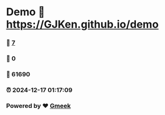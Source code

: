 # Demo :link: https://GJKen.github.io/demo 
### :page_facing_up: [7](https://GJKen.github.io/demo/tag.html) 
### :speech_balloon: 0 
### :hibiscus: 61690 
### :alarm_clock: 2024-12-17 01:17:09 
### Powered by :heart: [Gmeek](https://github.com/Meekdai/Gmeek)
